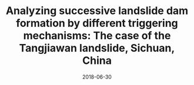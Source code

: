 ---
title: "Analyzing successive landslide dam formation by different triggering mechanisms: The case of the Tangjiawan landslide, Sichuan, China"
collection: publications
permalink: /publications/2018-landslide-dams
date: 2018-06-30
venue: 'Engineering Geology'
paperurl: '/files/2018-landslide-dams.pdf'
link: 'https://doi.org/10.1016/j.enggeo.2018.06.016'
citation: 'Fan X, Zhan W*, Dong X, van Westen C, Xu Q, Dai L, Yang Q, Huang R, Havenith
HB (2018). Analyzing successive landslide dam formation by different triggering mechanisms: The case of the Tangjiawan landslide, Sichuan, China. Engineering Geology, 243: 128-144.'
---
